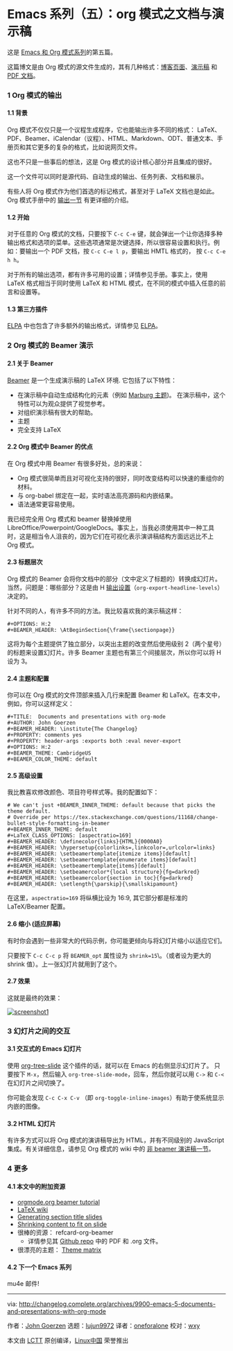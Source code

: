 Emacs 系列（五）：org 模式之文档与演示稿
======

这是 [Emacs 和 Org 模式系列][20]的第五篇。

这篇博文是由 Org 模式的源文件生成的，其有几种格式：[博客页面][21]、[演示稿][22] 和 [PDF 文档][23]。

### 1 Org 模式的输出

#### 1.1 背景

Org 模式不仅仅只是一个议程生成程序，它也能输出许多不同的格式： LaTeX、PDF、Beamer、iCalendar（议程）、HTML、Markdown、ODT、普通文本、手册页和其它更多的复杂的格式，比如说网页文件。

这也不只是一些事后的想法，这是 Org 模式的设计核心部分并且集成的很好。

这一个文件可以同时是源代码、自动生成的输出、任务列表、文档和展示。

有些人将 Org 模式作为他们首选的标记格式，甚至对于 LaTeX 文档也是如此。Org 模式手册中的 [输出一节][13] 有更详细的介绍。

#### 1.2 开始

对于任意的 Org 模式的文档，只要按下 `C-c C-e` 键，就会弹出一个让你选择多种输出格式和选项的菜单。这些选项通常是次键选择，所以很容易设置和执行。例如：要输出一个 PDF 文档，按 `C-c C-e l p`，要输出 HMTL 格式的， 按 `C-c C-e h h`。

对于所有的输出选项，都有许多可用的设置；详情参见手册。事实上，使用 LaTeX 格式相当于同时使用 LaTeX 和 HTML 模式，在不同的模式中插入任意的前言和设置等。

#### 1.3 第三方插件

[ELPA][19] 中也包含了许多额外的输出格式，详情参见 [ELPA][19]。

### 2 Org 模式的 Beamer 演示

#### 2.1 关于 Beamer

[Beamer][14] 是一个生成演示稿的 LaTeX 环境. 它包括了以下特性：

* 在演示稿中自动生成结构化的元素（例如 [Marburg 主题][1])。 在演示稿中，这个特性可以为观众提供了视觉参考。
* 对组织演示稿有很大的帮助。
* 主题
* 完全支持 LaTeX

#### 2.2 Org 模式中 Beamer 的优点

在 Org 模式中用 Beamer 有很多好处，总的来说：

*   Org 模式很简单而且对可视化支持的很好，同时改变结构可以快速的重组你的材料。
*   与 org-babel 绑定在一起，实时语法高亮源码和内嵌结果。
*   语法通常更容易使用。

我已经完全用 Org 模式和 beamer 替换掉使用 LibreOffice/Powerpoint/GoogleDocs。事实上，当我必须使用其中一种工具时，这是相当令人沮丧的，因为它们在可视化表示演讲稿结构方面远远比不上 Org 模式。

#### 2.3 标题层次

Org 模式的 Beamer 会将你文档中的部分（文中定义了标题的）转换成幻灯片。当然，问题是：哪些部分？这是由 H [输出设置][15]（`org-export-headline-levels`）决定的。

针对不同的人，有许多不同的方法。我比较喜欢我的演示稿这样：

```
#+OPTIONS: H:2
#+BEAMER_HEADER: \AtBeginSection{\frame{\sectionpage}}
```

这将为每个主题提供了独立部分，以突出主题的改变然后使用级别 2（两个星号）的标题来设置幻灯片。许多 Beamer 主题也有第三个间接层次，所以你可以将 H 设为 3。

#### 2.4 主题和配置

你可以在 Org 模式的文件顶部来插入几行来配置 Beamer 和 LaTeX。在本文中，例如，你可以这样定义：

```
#+TITLE:  Documents and presentations with org-mode
#+AUTHOR: John Goerzen
#+BEAMER_HEADER: \institute{The Changelog}
#+PROPERTY: comments yes
#+PROPERTY: header-args :exports both :eval never-export
#+OPTIONS: H:2
#+BEAMER_THEME: CambridgeUS
#+BEAMER_COLOR_THEME: default
```

#### 2.5 高级设置

我比教喜欢修改颜色、项目符号样式等。我的配置如下：

```
# We can't just +BEAMER_INNER_THEME: default because that picks the theme default.
# Override per https://tex.stackexchange.com/questions/11168/change-bullet-style-formatting-in-beamer
#+BEAMER_INNER_THEME: default
#+LaTeX_CLASS_OPTIONS: [aspectratio=169]
#+BEAMER_HEADER: \definecolor{links}{HTML}{0000A0}
#+BEAMER_HEADER: \hypersetup{colorlinks=,linkcolor=,urlcolor=links}
#+BEAMER_HEADER: \setbeamertemplate{itemize items}[default]
#+BEAMER_HEADER: \setbeamertemplate{enumerate items}[default]
#+BEAMER_HEADER: \setbeamertemplate{items}[default]
#+BEAMER_HEADER: \setbeamercolor*{local structure}{fg=darkred}
#+BEAMER_HEADER: \setbeamercolor{section in toc}{fg=darkred}
#+BEAMER_HEADER: \setlength{\parskip}{\smallskipamount}
```

在这里，`aspectratio=169` 将纵横比设为 16:9, 其它部分都是标准的 LaTeX/Beamer 配置。

#### 2.6 缩小 (适应屏幕)

有时你会遇到一些非常大的代码示例，你可能更倾向与将幻灯片缩小以适应它们。

只要按下 `C-c C-c p` 将 `BEAMER_opt` 属性设为 `shrink=15`\。（或者设为更大的 shrink 值）。上一张幻灯片就用到了这个。

#### 2.7 效果

这就是最终的效果：

 [![screenshot1](https://farm1.staticflickr.com/889/26366340577_fbde8ff266_o.png)][16] 

### 3 幻灯片之间的交互

#### 3.1 交互式的 Emacs 幻灯片

使用 [org-tree-slide][17] 这个插件的话，就可以在 Emacs 的右侧显示幻灯片了。 只要按下 `M-x`，然后输入 `org-tree-slide-mode`，回车，然后你就可以用 `C->` 和 `C-<` 在幻灯片之间切换了。

你可能会发现 `C-c C-x C-v` （即 `org-toggle-inline-images`）有助于使系统显示内嵌的图像。

#### 3.2 HTML 幻灯片

有许多方式可以将 Org 模式的演讲稿导出为 HTML，并有不同级别的 JavaScript 集成。有关详细信息，请参见 Org 模式的 wiki 中的 [非 beamer 演讲稿一节][18]。

### 4 更多

#### 4.1 本文中的附加资源

*   [orgmode.org beamer tutorial][2]
*   [LaTeX wiki][3]
*   [Generating section title slides][4]
*   [Shrinking content to fit on slide][5]
*   很棒的资源： refcard-org-beamer 
    * 详情参见其 [Github repo][6] 中的 PDF 和 .org 文件。
*   很漂亮的主题： [Theme matrix][7]

#### 4.2 下一个 Emacs 系列

mu4e 邮件!


--------------------------------------------------------------------------------

via: http://changelog.complete.org/archives/9900-emacs-5-documents-and-presentations-with-org-mode

作者：[John Goerzen][a]
选题：[lujun9972](https://github.com/lujun9972)
译者：[oneforalone](https://github.com/oneforalone)
校对：[wxy](https://github.com/wxy)

本文由 [LCTT](https://github.com/LCTT/TranslateProject) 原创编译，[Linux中国](https://linux.cn/) 荣誉推出

[a]:http://changelog.complete.org/archives/author/jgoerzen
[1]:https://hartwork.org/beamer-theme-matrix/all/beamer-albatross-Marburg-1.png
[2]:https://orgmode.org/worg/exporters/beamer/tutorial.html
[3]:https://en.wikibooks.org/wiki/LaTeX/Presentations
[4]:https://tex.stackexchange.com/questions/117658/automatically-generate-section-title-slides-in-beamer/117661
[5]:https://tex.stackexchange.com/questions/78514/content-doesnt-fit-in-one-slide
[6]:https://github.com/fniessen/refcard-org-beamer
[7]:https://hartwork.org/beamer-theme-matrix/
[8]:https://changelog.complete.org/archives/tag/emacs2018
[9]:https://github.com/jgoerzen/public-snippets/blob/master/emacs/emacs-org-beamer/emacs-org-beamer.org
[10]:http://changelog.complete.org/archives/9900-emacs-5-documents-and-presentations-with-org-mode
[11]:https://github.com/jgoerzen/public-snippets/raw/master/emacs/emacs-org-beamer/emacs-org-beamer.pdf
[12]:https://github.com/jgoerzen/public-snippets/raw/master/emacs/emacs-org-beamer/emacs-org-beamer-document.pdf
[13]:https://orgmode.org/manual/Exporting.html#Exporting
[14]:https://en.wikipedia.org/wiki/Beamer_(LaTeX)
[15]:https://orgmode.org/manual/Export-settings.html#Export-settings
[16]:https://www.flickr.com/photos/jgoerzen/26366340577/in/dateposted/
[17]:https://orgmode.org/worg/org-tutorials/non-beamer-presentations.html#org-tree-slide
[18]:https://orgmode.org/worg/org-tutorials/non-beamer-presentations.html
[19]:https://www.emacswiki.org/emacs/ELPA
[20]:https://changelog.complete.org/archives/tag/emacs2018
[21]:https://github.com/jgoerzen/public-snippets/blob/master/emacs/emacs-org-beamer/emacs-org-beamer.org
[22]:http://changelog.complete.org/archives/9900-emacs-5-documents-and-presentations-with-org-mode
[23]:https://github.com/jgoerzen/public-snippets/raw/master/emacs/emacs-org-beamer/emacs-org-beamer.pdf
[24]:https://github.com/jgoerzen/public-snippets/raw/master/emacs/emacs-org-beamer/emacs-org-beamer-document.pdf

